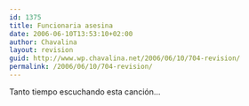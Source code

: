 ```yaml
---
id: 1375
title: Funcionaria asesina
date: 2006-06-10T13:53:10+02:00
author: Chavalina
layout: revision
guid: http://www.wp.chavalina.net/2006/06/10/704-revision/
permalink: /2006/06/10/704-revision/
---
```

Tanto tiempo escuchando esta canci&oacute;n…